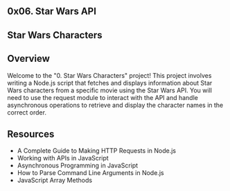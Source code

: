 ## 0x06. Star Wars API

## Star Wars Characters

## Overview
Welcome to the "0. Star Wars Characters" project! This project involves writing a Node.js script that fetches and displays information about Star Wars characters from a specific movie using the Star Wars API. You will need to use the request module to interact with the API and handle asynchronous operations to retrieve and display the character names in the correct order.

## Resources
- A Complete Guide to Making HTTP Requests in Node.js
- Working with APIs in JavaScript
- Asynchronous Programming in JavaScript
- How to Parse Command Line Arguments in Node.js
- JavaScript Array Methods
